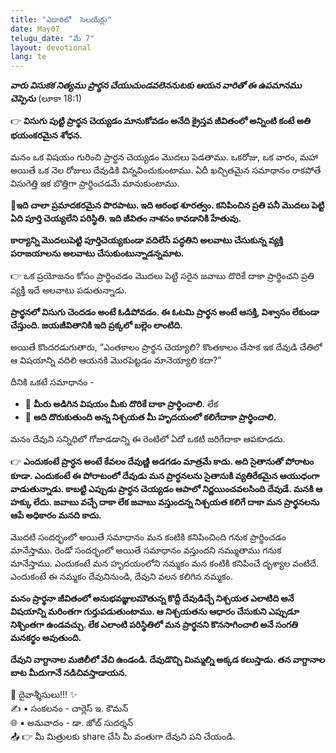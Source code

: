 ```yaml
---
title: "ఎడారిలో  సెలయేర్లు"
date: May07
telugu_date: "మే 7"
layout: devotional
lang: te
---
```


***వారు విసుకక నిత్యము ప్రార్థన చేయుచుండవలెననుటకు ఆయన వారితో ఈ ఉపమానము చెప్పెను*** (లూకా 18:1) 

👉 **విసుగు పుట్టి ప్రార్థన చెయ్యడం మానుకోవడం అనేది క్రైస్తవ జీవితంలో అన్నింటి కంటే అతి భయంకరమైన శోధన.**

 మనం ఒక విషయం గురించి ప్రార్థన చెయ్యడం మొదలు పెడతాము. ఒకరోజు, ఒక వారం, మహా అయితే ఒక నెల రోజులు దేవుడికి విన్నవించుకుంటాము. ఏదీ ఖచ్చితమైన సమాధానం రాకపోతే విసుగెత్తి ఇక బొత్తిగా ప్రార్థించడమే మానుకుంటాము.

**📖ఇది చాలా ప్రమాదకరమైన పొరపాటు. ఇది ఆరంభ శూరత్వం. కనిపించిన ప్రతి పనీ మొదలు పెట్టి ఏది పూర్తి చెయ్యలేని పరిస్థితి. ఇది జీవితం నాశనం కావడానికి హేతువు.**

**కార్యాన్ని మొదలుపెట్టి పూర్తిచెయ్యకుండా వదిలేసే పద్ధతిని అలవాటు చేసుకున్న వ్యక్తి పరాజయాలను అలవాటు చేసుకుంటున్నాడన్నమాట.**

👉 ఒక ప్రయోజనం కోసం ప్రార్థించడం మొదలు పెట్టి సరైన జవాబు దొరికే దాకా ప్రార్థించని ప్రతి వ్యక్తీ ఇదే అలవాటు పడుతున్నాడు.

**ప్రార్థనలో విసుగు చెందడం అంటే ఓడిపోవడం. ఈ ఓటమి ప్రార్థన అంటే ఆసక్తి, విశ్వాసం లేకుండా చేస్తుంది. జయజీవితానికి ఇది ప్రక్కలో బల్లెం లాంటిది.**

అయితే కొందరడుగుతారు, “ఎంతకాలం ప్రార్థన చెయ్యాలి? కొంతకాలం చేసాక ఇక దేవుడి చేతిలో ఆ విషయాన్ని వదిలి ఆయనకి మొరపెట్టడం మానెయ్యాలి కదా?”

దీనికి ఒకటే సమాధానం - 
- 🔹 **మీరు అడిగిన విషయం మీకు దొరికే దాకా ప్రార్థించాలి.**
 లేక 
- 🔹 **అది దొరుకుతుంది అన్న నిశ్చయత మీ హృదయంలో కలిగేదాకా ప్రార్థించాలి.**

మనం దేవుని సన్నిధిలో గోజాడడాన్ని ఈ రెంటిలో ఏదో ఒకటి జరిగేదాకా ఆపకూడదు. 

👉 **ఎందుకంటే ప్రార్ధన అంటే కేవలం దేవుణ్ణి అడగడం మాత్రమే కాదు. అది సైతానుతో పోరాటం కూడా. ఎందుకంటే ఈ పోరాటంలో దేవుడు మన ప్రార్ధనలను సైతానుకి వ్యతిరేకమైన ఆయుధంగా వాడుతున్నాడు. కాబట్టి ఎప్పుడు ప్రార్ధన చెయ్యడం ఆపాలో నిర్ణయించవలసింది దేవుడే. మనకి ఆ హక్కు లేదు. జవాబు వచ్చే దాకా లేక జవాబు వస్తుందన్న నిశ్చయత కలిగే దాకా మన ప్రార్థనలను ఆపే అధికారం మనది కాదు.** 

మొదటి సందర్భంలో అయితే సమాధానం మన కంటికి కనిపించింది గనుక ప్రార్థించడం మానేస్తాము. రెండో సందర్భంలో అయితే సమాధానం వస్తుందని నమ్ముతాము గనుక మానేస్తాము. ఎందుకంటే మన హృదయంలోని నమ్మకం మన కంటికి కనిపించే దృశ్యాల వంటిదే. ఎందుకంటే ఈ నమ్మకం దేవునినుండి, దేవుని వలన కలిగిన నమ్మకం.

**మనం ప్రార్థనా జీవితంలో అనుభవజ్ఞులమౌతున్న కొద్దీ దేవుడిచ్చే నిశ్చయత ఎలాటిది అనే విషయాన్ని మరింతగా గుర్తుపడుతుంటాము. ఆ నిశ్చయతను ఆధారం చేసుకుని ఎప్పుడూ నిశ్చింతగా ఉండవచ్చు. లేక ఎలాంటి పరిస్థితిలో మన ప్రార్థనని కొనసాగించాలి అనే సంగతి మనకర్థం అవుతుంది.**

**దేవుని వాగ్దానాల మజిలీలో వేచి ఉండండి. దేవుడొచ్చి మిమ్మల్ని అక్కడ కలుస్తాడు. తన వాగ్దానాల బాట మీదుగానే నడిచివస్తాడాయన.**



<div class="blessing">🙏 <span class="bless-text">దైవాశ్శీసులు!!!</span> ✨</div>

<div class="credit">✍️ <span class="credit-text">▪ సంకలనం - చార్లెస్ ఇ. కౌమన్</span></div>
<div class="credit">🌐 <span class="credit-text">▪ అనువాదం - డా. జోబ్ సుదర్శన్</span></div>


<div class="share">📤 👉 <span class="share-text">మీ మిత్రులకు share చేసి మీ వంతుగా దేవుని పని చేయండి.</span></div>
